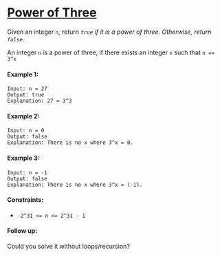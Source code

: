 # [Power of Three](https://leetcode.com/explore/interview/card/top-interview-questions-easy/102/math/745/)
Given an integer `n`, return *`true` if it is a power of three. Otherwise, return `false`*.  
  
An integer `n` is a power of three, if there exists an integer `x` such that `n == 3^x`

#### Example 1:
```
Input: n = 27
Output: true
Explanation: 27 = 3^3
```

#### Example 2:
```
Input: n = 0
Output: false
Explanation: There is no x where 3^x = 0.
```

#### Example 3:
```
Input: n = -1
Output: false
Explanation: There is no x where 3^x = (-1).
```

#### Constraints:
- `-2^31 <= n <= 2^31 - 1`

#### Follow up:
Could you solve it without loops/recursion?
